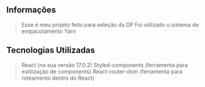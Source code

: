 ## Informações
> Esse é meu projeto feito para seleção da DP
> Foi utilizado o sistema de empacotamento Yarn

## Tecnologias Utilizadas
> React (na sua versão 17.0.2)
> Styled-components (ferramenta para estilização de components)
> React-router-dom (ferramenta para roteamento dentro do React)